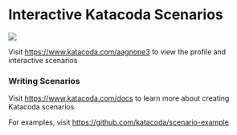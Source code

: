 # Interactive Katacoda Scenarios

[![](http://shields.katacoda.com/katacoda/aagnone3/count.svg)](https://www.katacoda.com/aagnone3 "Get your profile on Katacoda.com")

Visit https://www.katacoda.com/aagnone3 to view the profile and interactive scenarios

### Writing Scenarios
Visit https://www.katacoda.com/docs to learn more about creating Katacoda scenarios

For examples, visit https://github.com/katacoda/scenario-example
